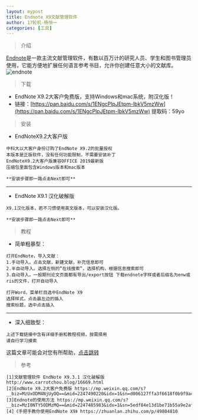 ```yaml
---
layout: mypost
title: Endnote X9文献管理软件
author: 17轮机-杨恒一
categories: [工具]
---
```

> 介绍

[Endnote](https://www.endnote.com/)是一款主流文献管理软件，有数以百万计的研究人员、学生和图书管理员使用，它能方便地扩展任何语言参考书目，允许你创建任意大小的文献库。
![endnote](https://pic2.zhimg.com/v2-82d99d5a8332d836763f4248b9c04185_1200x500.jpg)

> 下载

- EndNote X9.2大客户免费版，支持Windows和mac系统，附汉化版！
- 链接：[https://pan.baidu.com/s/1ENgcPlpJEtpm-lbkV5mzWw](https://pan.baidu.com/s/1ENgcPlpJEtpm-lbkV5mzWw)
提取码：59yo 

> 安装

- EndNoteX9.2大客户版

```
中科大以大客户身份订购了EndNote X9.2的批量授权
本版本是正版软件，没有任何功能限制，不需要安装补丁
EndNoteX9.2大客户版兼容OFFICE 2019最新版
压缩包里面包含Windows版本和mac版本

**安装步骤即一路点击Next即可**
```
---

- EndNote X9.1 汉化破解版

```
X9.1汉化版本，若不习惯使用英文版本，可以安装汉化版。

**安装步骤即一路点击Next即可**
```
> 教程

- 简单粗暴型：

```
打开EndNote，导入文献：
1.手动导入。点击文献，新建文献，补充信息即可
2.半自动导入。选择左侧的“在线搜索”，选择机构，根据信息搜索即可
3.自动导入。一般期刊论文页面都有导出/export按钮 下载endnote字样或者后缀名为enw或ris的文件，打开自动导入

打开Word，菜单栏目选中EndNote X9
选择样式，点击最左边的插入
搜索标题，选中点击插入
```

---

- 深入细致型：

```
上述下载链接中含有详细手册和教程视频，按需择用
请自行学习摸索
```
这篇文章可能会对您有所帮助，[点击跳转](https://mp.weixin.qq.com/s?__biz=MzI0NTY5ODMzMQ==&mid=2247485983&idx=1&sn=5edf84e13d1be71b55a9e2afb0f13911)


> 参考

```
[1]文献管理软件 EndNote X9.3.1 汉化破解版 http://www.carrotchou.blog/16669.html
[2]EndNote X9.2大客户免费版 https://mp.weixin.qq.com/s?__biz=MzUxODM4NjUyOQ==&mid=2247490220&idx=1&sn=d006127ffa3f6618f0b9f9a47d8a80c7
[3]Endnote的使用方法 https://mp.weixin.qq.com/s?__biz=MzI0NTY5ODMzMQ==&mid=2247485983&idx=1&sn=5edf84e13d1be71b55a9e2afb0f13911
[4]《手把手教你使用EndNote X9》 https://zhuanlan.zhihu.com/p/49804810
```


